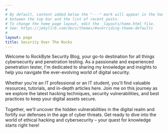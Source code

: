 ```yaml
---
#
# By default, content added below the "---" mark will appear in the home page
# between the top bar and the list of recent posts.
# To change the home page layout, edit the _layouts/home.html file.
# See: https://jekyllrb.com/docs/themes/#overriding-theme-defaults
#
layout: page
title: Security Over The Rocks
---
```



Welcome to RockByte Security Blog, your go-to destination for all things cybersecurity and penetration testing. As a passionate and experienced penetration tester, I'm dedicated to sharing my knowledge and insights to help you navigate the ever-evolving world of digital security.<br><br> Whether you're an IT professional or an IT student, you'll find valuable resources, tutorials, and in-depth articles here. Join me on this journey as we explore the latest hacking techniques, security vulnerabilities, and best practices to keep your digital assets secure.<br><br> Together, we'll uncover the hidden vulnerabilities in the digital realm and fortify our defenses in the age of cyber threats. Get ready to dive into the world of ethical hacking and cybersecurity – your quest for knowledge starts right here!<br>


